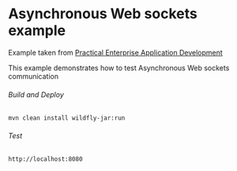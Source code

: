Asynchronous Web sockets example
=====================================
Example taken from [Practical Enterprise Application Development](http://www.itbuzzpress.com/ebooks/java-ee-7-development-on-wildfly.html)

This example demonstrates how to test Asynchronous Web sockets communication

###### Build and Deploy
```shell
mvn clean install wildfly-jar:run
```

###### Test
```shell
http://localhost:8080
```
 
